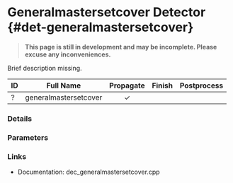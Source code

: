 # Generalmastersetcover Detector {#det-generalmastersetcover}
> **This page is still in development and may be incomplete. Please excuse any inconveniences.**

Brief description missing.

| ID |          Full Name          | Propagate | Finish | Postprocess |
|----|-----------------------------|:---------:|:------:|:-----------:|
| ?  | generalmastersetcover       | ✓ |   |   |

### Details

### Parameters

### Links
 * Documentation: dec_generalmastersetcover.cpp
